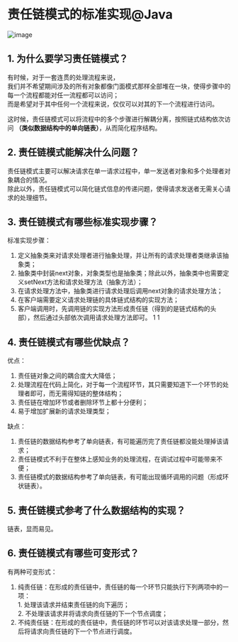 # 责任链模式的标准实现@Java
![image](https://user-images.githubusercontent.com/64548919/131317707-40ee2278-39db-4bae-8bbf-ff486b819353.png)
## 1. 为什么要学习责任链模式？
有时候，对于一套连贯的处理流程来说，       
我们并不希望期间涉及的所有对象都像门面模式那样全部堆在一块，使得步骤中的每一个流程都能对任一流程都可以访问；         
而是希望对于其中任何一个流程来说，仅仅可以对其的下一个流程进行访问。        
       
这时候，责任链模式可以将流程中的多个步骤进行解耦分离，按照链式结构依次访问 **（类似数据结构中的单向链表）**，从而简化程序结构。   

## 2. 责任链模式能解决什么问题？
责任链模式主要可以解决请求在单一请求过程中，单一发送者对象和多个处理者对象耦合的情况。       
除此以外，责任链模式可以简化链式信息的传递问题，使得请求发送者无需关心请求的处理细节。       

## 3. 责任链模式有哪些标准实现步骤？
标准实现步骤：      
1. 定义抽象类来对请求处理者进行抽象处理，并让所有的请求处理者类继承该抽象类；       
2. 抽象类中封装next对象，对象类型也是抽象类；除此以外，抽象类中也需要定义setNext方法和请求处理方法（抽象方法）；     
3. 在请求处理方法中，抽象类进行请求处理后调用next对象的请求处理方法；      
4. 在客户端需要定义请求处理链的具体链式结构的实现方法；        
5. 客户端调用时，先调用链的实现方法形成责任链（得到的是链式结构的头部），然后通过头部依次调用请求处理方法即可。     1 1 

## 4. 责任链模式有哪些优缺点？
优点：     
1. 责任链对象之间的耦合度大大降低；     
2. 处理流程在代码上简化，对于每一个流程环节，其只需要知道下一个环节的处理者即可，而无需得知链的整体结构；        
3. 责任链在增加环节或者删除环节上都十分便利；       
4. 易于增加扩展新的请求处理类型；        

缺点：       
1. 责任链的数据结构参考了单向链表，有可能遍历完了责任链都没能处理掉该请求；         
2. 责任链模式不利于在整体上感知业务的处理流程，在调试过程中可能带来不便；       
3. 责任链模式的数据结构参考了单向链表，有可能出现循环调用的问题（形成环状链表）。
## 5. 责任链模式参考了什么数据结构的实现？
链表，显而易见。

## 6. 责任链模式有哪些可变形式？
有两种可变形式：       
1. 纯责任链：在形成的责任链中，责任链的每一个环节只能执行下列两项中的一项：        
       1. 处理该请求并结束责任链的向下遍历；        
       2. 不处理该请求并将请求向责任链的下一个节点调度；      
2. 不纯责任链：在形成的责任链中，责任链的环节可以对该请求处理一部分，然后将请求向责任链的下一个节点进行调度。
